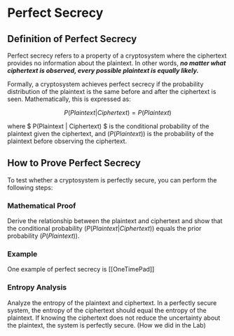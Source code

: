 # Perfect Secrecy
## Definition of Perfect Secrecy
Perfect secrecy refers to a property of a cryptosystem where the ciphertext provides no information about the plaintext. In other words, ***no matter what ciphertext is observed, every possible plaintext is equally likely.***

Formally, a cryptosystem achieves perfect secrecy if the probability distribution of the plaintext is the same before and after the ciphertext is seen. Mathematically, this is expressed as:

$$ P(Plaintext | Ciphertext) = P(Plaintext) $$

where $ P(Plaintext | Ciphertext) $ is the conditional probability of the plaintext given the ciphertext, and $( P(Plaintext) )$ is the probability of the plaintext before observing the ciphertext.

## How to Prove Perfect Secrecy
To test whether a cryptosystem is perfectly secure, you can perform the following steps:

### Mathematical Proof
 Derive the relationship between the plaintext and ciphertext and show that the conditional probability $( P(Plaintext | Ciphertext) )$ equals the prior probability $( P(Plaintext) )$. 

### Example
One example of perfect secrecy is [[OneTimePad]]

### Entropy Analysis
 Analyze the entropy of the plaintext and ciphertext. In a perfectly secure system, the entropy of the ciphertext should equal the entropy of the plaintext. If knowing the ciphertext does not reduce the uncertainty about the plaintext, the system is perfectly secure. (How we did in the Lab)
